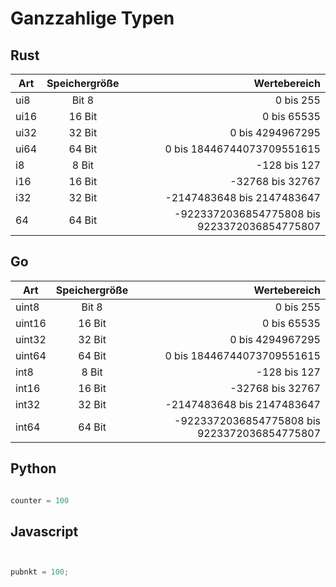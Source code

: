 # Ganzzahlige Typen


## Rust

| Art       | Speichergröße          | Wertebereich  |
| ------------- |:-------------:| -----:|
|ui8 |Bit 8 | 0 bis 255|
|ui16| 16 Bit| 0 bis 65535|
|ui32|32 Bit  |0 bis 4294967295|
|ui64|64 Bit |0 bis 18446744073709551615|
|i8|8 Bit |-128 bis 127|
|i16| 16 Bit |-32768 bis 32767|
|i32|32 Bit|-2147483648 bis 2147483647|
|64|64 Bit|-9223372036854775808 bis 9223372036854775807|






## Go

| Art       | Speichergröße          | Wertebereich  |
| ------------- |:-------------:| -----:|
|uint8 |Bit 8 | 0 bis 255|
|uint16| 16 Bit| 0 bis 65535|
|uint32|32 Bit  |0 bis 4294967295|
|uint64|64 Bit |0 bis 18446744073709551615|
|int8|8 Bit |-128 bis 127|
|int16| 16 Bit |-32768 bis 32767|
|int32|32 Bit|-2147483648 bis 2147483647|
|int64|64 Bit|-9223372036854775808 bis 9223372036854775807|




## Python 

```python

counter = 100         

```
## Javascript

```Javascript


pubnkt = 100; 

```